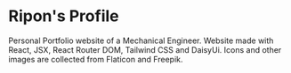 # Ripon's Profile
Personal Portfolio website of a Mechanical Engineer. Website made with React, JSX, React Router DOM, Tailwind CSS and DaisyUi. Icons and other images are collected from Flaticon and Freepik.